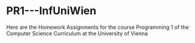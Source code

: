 # PR1---InfUniWien
Here are the Homework Assignments for the course Programming 1 of the Computer Science Curriculum at the University of Vienna

